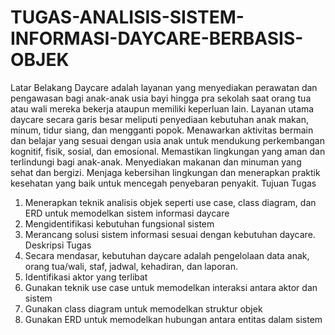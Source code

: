# TUGAS-ANALISIS-SISTEM-INFORMASI-DAYCARE-BERBASIS-OBJEK
Latar Belakang
Daycare adalah layanan yang menyediakan perawatan dan pengawasan bagi anak-anak usia bayi
hingga pra sekolah saat orang tua atau wali mereka bekerja ataupun memiliki keperluan lain.
Layanan utama daycare secara garis besar meliputi penyediaan kebutuhan anak makan, minum,
tidur siang, dan mengganti popok. Menawarkan aktivitas bermain dan belajar yang sesuai dengan
usia anak untuk mendukung perkembangan kognitif, fisik, sosial, dan emosional. Memastikan
lingkungan yang aman dan terlindungi bagi anak-anak. Menyediakan makanan dan minuman yang
sehat dan bergizi. Menjaga kebersihan lingkungan dan menerapkan praktik kesehatan yang baik
untuk mencegah penyebaran penyakit.
Tujuan Tugas
1. Menerapkan teknik analisis objek seperti use case, class diagram, dan ERD untuk
memodelkan sistem informasi daycare
2. Mengidentifikasi kebutuhan fungsional sistem
3. Merancang solusi sistem informasi sesuai dengan kebutuhan daycare.
Deskripsi Tugas
1. Secara mendasar, kebutuhan daycare adalah pengelolaan data anak, orang tua/wali, staf,
jadwal, kehadiran, dan laporan.
2. Identifikasi aktor yang terlibat
3. Gunakan teknik use case untuk memodelkan interaksi antara aktor dan sistem
4. Gunakan class diagram untuk memodelkan struktur objek
5. Gunakan ERD untuk memodelkan hubungan antara entitas dalam sistem

